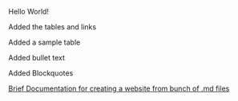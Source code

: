 Hello World!

Added the tables and links 

Added a sample table

Added bullet text

Added Blockquotes

[Brief Documentation for creating a website from bunch of .md files](https://dev.to/bolajiayodeji/how-to-convert-github-markdown-files-to-a-simple-website-4e14)
